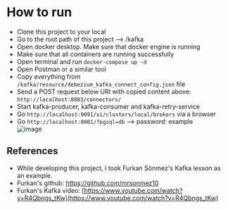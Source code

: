 # How to run
- Clone this project to your local
- Go to the root path of this project --> /kafka
- Open docker desktop. Make sure that docker engine is running
- Make sure that all containers are running successfully
- Open terminal and run `docker-compose up -d`
- Open Postman or a similar tool
- Copy everything from `/kafka/resource/debezium_kafka_connect_config.json` file
- Send a POST request below URI with copied content above: </br>
  `http://localhost:8083/connectors/`
- Start kafka-producer, kafka-consumer and kafka-retry-service
- Go `http://localhost:9091/ui/clusters/local/brokers` via a browser
- Go `http://localhost:8001/?pgsql=db` --> password: example </br>
![image](https://github.com/user-attachments/assets/e04500a1-c3f9-4435-a66e-814ea0ee4a4e)


## References
- While developing this project, I took Furkan Sönmez's Kafka lesson as an example.
- Furkan's github: https://github.com/mrsonmez10
- Furkan's Kafka video: [https://www.youtube.com/watch?v=R4Qbngs_tKw](https://www.youtube.com/watch?v=R4Qbngs_tKw)

